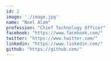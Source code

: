 ```yaml
---
id: 2
image: './image.jpg'
name: "Noel Alam"
profession: "Chief Technology Officer"
facebook: "https://www.facebook.com/"
twitter: "https://www.twitter.com/"
linkedin: "https://www.linkedin.com/"
github: "https://github.com/"
---
```

